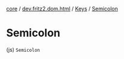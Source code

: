 [core](../../index.md) / [dev.fritz2.dom.html](../index.md) / [Keys](index.md) / [Semicolon](./-semicolon.md)

# Semicolon

(js) `Semicolon`